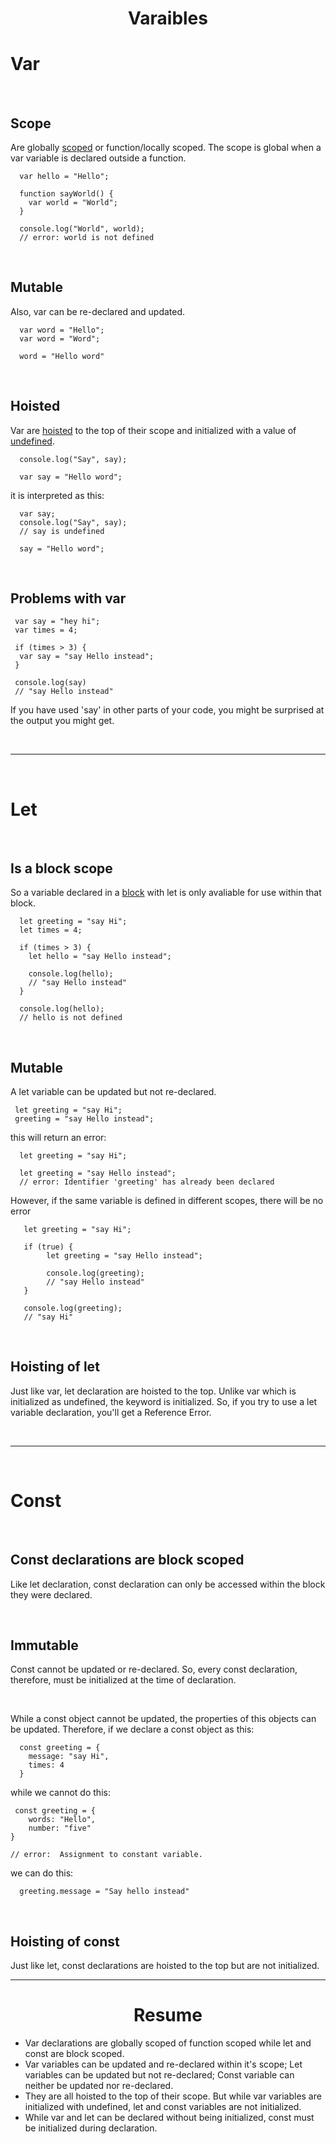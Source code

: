 <h1 align="center">Varaibles</h1>

# Var

<br>

## Scope

Are globally [scoped]() or function/locally scoped. The scope is global when a var variable is declared outside a function.

```
  var hello = "Hello";

  function sayWorld() {
    var world = "World";
  }

  console.log("World", world);
  // error: world is not defined

```

<br>

## Mutable

Also, var can be re-declared and updated.

```
  var word = "Hello";
  var word = "Word";

  word = "Hello word"

```

<br>

## Hoisted

Var are [hoisted]() to the top of their scope and initialized with a value of [undefined]().

```
  console.log("Say", say);

  var say = "Hello word";

```

it is interpreted as this:

```
  var say;
  console.log("Say", say);
  // say is undefined

  say = "Hello word";

```

<br>

## Problems with var

```
 var say = "hey hi";
 var times = 4;

 if (times > 3) {
  var say = "say Hello instead";
 }

 console.log(say)
 // "say Hello instead"
```

If you have used 'say' in other parts of your code, you might be surprised at the output you might get.

<br>

---

<br>

# Let

<br>

## Is a block scope

So a variable declared in a [block]() with let is only avaliable for use within that block.

```
  let greeting = "say Hi";
  let times = 4;

  if (times > 3) {
    let hello = "say Hello instead";

    console.log(hello);
    // "say Hello instead"
  }

  console.log(hello);
  // hello is not defined

```

<br>

## Mutable

A let variable can be updated but not re-declared.

```
 let greeting = "say Hi";
 greeting = "say Hello instead";

```

this will return an error:

```
  let greeting = "say Hi";

  let greeting = "say Hello instead";
  // error: Identifier 'greeting' has already been declared

```

However, if the same variable is defined in different scopes, there will be no error

```
   let greeting = "say Hi";

   if (true) {
        let greeting = "say Hello instead";

        console.log(greeting);
        // "say Hello instead"
   }

   console.log(greeting);
   // "say Hi"

```

<br>

## Hoisting of let

Just like var, let declaration are hoisted to the top. Unlike var which is initialized as undefined, the keyword is initialized. So, if you try to use a let variable declaration, you'll get a Reference Error.

<br>

---

<br>

# Const

<br>

## Const declarations are block scoped

Like let declaration, const declaration can only be accessed within the block they were declared.

<br>

## Immutable

Const cannot be updated or re-declared. So, every const declaration, therefore, must be initialized at the time of declaration.

<br>

While a const object cannot be updated, the properties of this objects can be updated. Therefore, if we declare a const object as this:

```
  const greeting = {
    message: "say Hi",
    times: 4
  }
```

while we cannot do this:

```
 const greeting = {
    words: "Hello",
    number: "five"
}

// error:  Assignment to constant variable.
```

we can do this:

```
  greeting.message = "Say hello instead"
```

<br>

## Hoisting of const

Just like let, const declarations are hoisted to the top but are not initialized.

---

<h1 align="center">Resume</h1>

- Var declarations are globally scoped of function scoped while let and const are block scoped.
- Var variables can be updated and re-declared within it's scope; Let variables can be updated but not re-declared; Const variable can neither be updated nor re-declared.
- They are all hoisted to the top of their scope. But while var variables are initialized with undefined, let and const variables are not initialized.
- While var and let can be declared without being initialized, const must be initialized during declaration.
